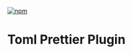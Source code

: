 [![npm](https://img.shields.io/npm/v/prettier-plugin-toml.svg)](https://www.npmjs.com/package/prettier-plugin-toml)

# Toml Prettier Plugin
